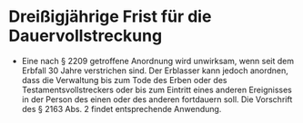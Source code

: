 # Dreißigjährige Frist für die Dauervollstreckung

- Eine nach § 2209 getroffene Anordnung wird unwirksam, wenn seit dem Erbfall 30 Jahre verstrichen sind. Der Erblasser kann jedoch anordnen, dass die Verwaltung bis zum Tode des Erben oder des Testamentsvollstreckers oder bis zum Eintritt eines anderen Ereignisses in der Person des einen oder des anderen fortdauern soll. Die Vorschrift des § 2163 Abs. 2 findet entsprechende Anwendung.

